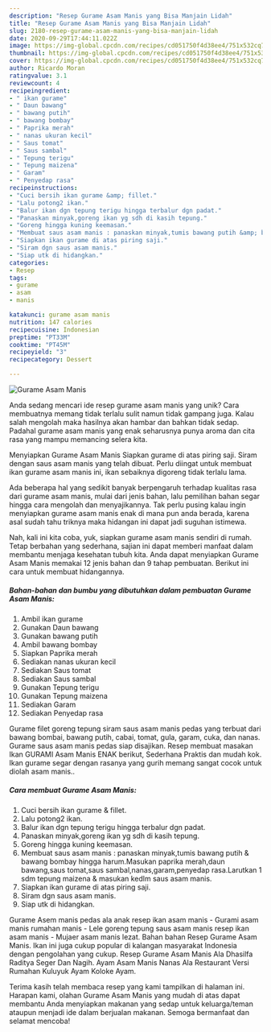```yaml
---
description: "Resep Gurame Asam Manis yang Bisa Manjain Lidah"
title: "Resep Gurame Asam Manis yang Bisa Manjain Lidah"
slug: 2180-resep-gurame-asam-manis-yang-bisa-manjain-lidah
date: 2020-09-29T17:44:11.022Z
image: https://img-global.cpcdn.com/recipes/cd051750f4d38ee4/751x532cq70/gurame-asam-manis-foto-resep-utama.jpg
thumbnail: https://img-global.cpcdn.com/recipes/cd051750f4d38ee4/751x532cq70/gurame-asam-manis-foto-resep-utama.jpg
cover: https://img-global.cpcdn.com/recipes/cd051750f4d38ee4/751x532cq70/gurame-asam-manis-foto-resep-utama.jpg
author: Ricardo Moran
ratingvalue: 3.1
reviewcount: 4
recipeingredient:
- " ikan gurame"
- " Daun bawang"
- " bawang putih"
- " bawang bombay"
- " Paprika merah"
- " nanas ukuran kecil"
- " Saus tomat"
- " Saus sambal"
- " Tepung terigu"
- " Tepung maizena"
- " Garam"
- " Penyedap rasa"
recipeinstructions:
- "Cuci bersih ikan gurame &amp; fillet."
- "Lalu potong2 ikan."
- "Balur ikan dgn tepung terigu hingga terbalur dgn padat."
- "Panaskan minyak,goreng ikan yg sdh di kasih tepung."
- "Goreng hingga kuning keemasan."
- "Membuat saus asam manis : panaskan minyak,tumis bawang putih &amp; bawang bombay hingga harum.Masukan paprika merah,daun bawang,saus tomat,saus sambal,nanas,garam,penyedap rasa.Larutkan 1 sdm tepung maizena &amp; masukan kedlm saus asam manis."
- "Siapkan ikan gurame di atas piring saji."
- "Siram dgn saus asam manis."
- "Siap utk di hidangkan."
categories:
- Resep
tags:
- gurame
- asam
- manis

katakunci: gurame asam manis 
nutrition: 147 calories
recipecuisine: Indonesian
preptime: "PT33M"
cooktime: "PT45M"
recipeyield: "3"
recipecategory: Dessert

---
```



![Gurame Asam Manis](https://img-global.cpcdn.com/recipes/cd051750f4d38ee4/751x532cq70/gurame-asam-manis-foto-resep-utama.jpg)

Anda sedang mencari ide resep gurame asam manis yang unik? Cara membuatnya memang tidak terlalu sulit namun tidak gampang juga. Kalau salah mengolah maka hasilnya akan hambar dan bahkan tidak sedap. Padahal gurame asam manis yang enak seharusnya punya aroma dan cita rasa yang mampu memancing selera kita.

Menyiapkan Gurame Asam Manis Siapkan gurame di atas piring saji. Siram dengan saus asam manis yang telah dibuat. Perlu diingat untuk membuat ikan gurame asam manis ini, ikan sebaiknya digoreng tidak terlalu lama.

Ada beberapa hal yang sedikit banyak berpengaruh terhadap kualitas rasa dari gurame asam manis, mulai dari jenis bahan, lalu pemilihan bahan segar hingga cara mengolah dan menyajikannya. Tak perlu pusing kalau ingin menyiapkan gurame asam manis enak di mana pun anda berada, karena asal sudah tahu triknya maka hidangan ini dapat jadi suguhan istimewa.


Nah, kali ini kita coba, yuk, siapkan gurame asam manis sendiri di rumah. Tetap berbahan yang sederhana, sajian ini dapat memberi manfaat dalam membantu menjaga kesehatan tubuh kita. Anda dapat menyiapkan Gurame Asam Manis memakai 12 jenis bahan dan 9 tahap pembuatan. Berikut ini cara untuk membuat hidangannya.

<!--inarticleads1-->

##### Bahan-bahan dan bumbu yang dibutuhkan dalam pembuatan Gurame Asam Manis:

1. Ambil  ikan gurame
1. Gunakan  Daun bawang
1. Gunakan  bawang putih
1. Ambil  bawang bombay
1. Siapkan  Paprika merah
1. Sediakan  nanas ukuran kecil
1. Sediakan  Saus tomat
1. Sediakan  Saus sambal
1. Gunakan  Tepung terigu
1. Gunakan  Tepung maizena
1. Sediakan  Garam
1. Sediakan  Penyedap rasa


Gurame filet goreng tepung siram saus asam manis pedas yang terbuat dari bawang bombai, bawang putih, cabai, tomat, gula, garam, cuka, dan nanas. Gurame saus asam manis pedas siap disajikan. Resep membuat masakan Ikan GURAMI Asam Manis ENAK berikut, Sederhana Praktis dan mudah kok. Ikan gurame segar dengan rasanya yang gurih memang sangat cocok untuk diolah asam manis.. 

<!--inarticleads2-->

##### Cara membuat Gurame Asam Manis:

1. Cuci bersih ikan gurame &amp; fillet.
1. Lalu potong2 ikan.
1. Balur ikan dgn tepung terigu hingga terbalur dgn padat.
1. Panaskan minyak,goreng ikan yg sdh di kasih tepung.
1. Goreng hingga kuning keemasan.
1. Membuat saus asam manis : panaskan minyak,tumis bawang putih &amp; bawang bombay hingga harum.Masukan paprika merah,daun bawang,saus tomat,saus sambal,nanas,garam,penyedap rasa.Larutkan 1 sdm tepung maizena &amp; masukan kedlm saus asam manis.
1. Siapkan ikan gurame di atas piring saji.
1. Siram dgn saus asam manis.
1. Siap utk di hidangkan.


Gurame Asem manis pedas ala anak resep ikan asam manis - Gurami asam manis rumahan manis - Lele goreng tepung saus asam manis resep ikan asam manis - Mujaer asam manis lezat. Bahan bahan Resep Gurame Asam Manis. Ikan ini juga cukup popular di kalangan masyarakat Indonesia dengan pengolahan yang cukup. Resep Gurame Asam Manis Ala Dhasilfa Raditya Seger Dan Nagih. Ayam Asam Manis Nanas Ala Restaurant Versi Rumahan Kuluyuk Ayam Koloke Ayam. 

Terima kasih telah membaca resep yang kami tampilkan di halaman ini. Harapan kami, olahan Gurame Asam Manis yang mudah di atas dapat membantu Anda menyiapkan makanan yang sedap untuk keluarga/teman ataupun menjadi ide dalam berjualan makanan. Semoga bermanfaat dan selamat mencoba!
